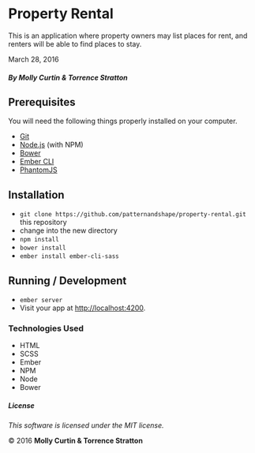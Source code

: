 # Property Rental

This is an application where property owners may list places for rent, and renters will be able to find places to stay.

March 28, 2016

##### By Molly Curtin &amp; Torrence Stratton

## Prerequisites

You will need the following things properly installed on your computer.

* [Git](http://git-scm.com/)
* [Node.js](http://nodejs.org/) (with NPM)
* [Bower](http://bower.io/)
* [Ember CLI](http://ember-cli.com/)
* [PhantomJS](http://phantomjs.org/)

## Installation

* `git clone https://github.com/patternandshape/property-rental.git` this repository
* change into the new directory
* `npm install`
* `bower install`
* `ember install ember-cli-sass`

## Running / Development

* `ember server`
* Visit your app at [http://localhost:4200](http://localhost:4200).

### Technologies Used

* HTML
* SCSS
* Ember
* NPM
* Node
* Bower

##### License

*This software is licensed under the MIT license.*

&copy; 2016 **Molly Curtin &amp; Torrence Stratton**
